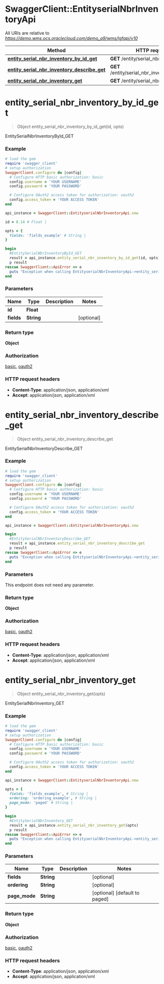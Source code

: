 # SwaggerClient::EntityserialNbrInventoryApi

All URIs are relative to *https://demo.wms.ocs.oraclecloud.com/demo_a9/wms/lgfapi/v10*

Method | HTTP request | Description
------------- | ------------- | -------------
[**entity_serial_nbr_inventory_by_id_get**](EntityserialNbrInventoryApi.md#entity_serial_nbr_inventory_by_id_get) | **GET** /entity/serial_nbr_inventory/{id} | EntitySerialNbrInventoryById_GET
[**entity_serial_nbr_inventory_describe_get**](EntityserialNbrInventoryApi.md#entity_serial_nbr_inventory_describe_get) | **GET** /entity/serial_nbr_inventory/describe | EntitySerialNbrInventoryDescribe_GET
[**entity_serial_nbr_inventory_get**](EntityserialNbrInventoryApi.md#entity_serial_nbr_inventory_get) | **GET** /entity/serial_nbr_inventory | EntitySerialNbrInventory_GET


# **entity_serial_nbr_inventory_by_id_get**
> Object entity_serial_nbr_inventory_by_id_get(id, opts)

EntitySerialNbrInventoryById_GET



### Example
```ruby
# load the gem
require 'swagger_client'
# setup authorization
SwaggerClient.configure do |config|
  # Configure HTTP basic authorization: basic
  config.username = 'YOUR USERNAME'
  config.password = 'YOUR PASSWORD'

  # Configure OAuth2 access token for authorization: oauth2
  config.access_token = 'YOUR ACCESS TOKEN'
end

api_instance = SwaggerClient::EntityserialNbrInventoryApi.new

id = 8.14 # Float | 

opts = { 
  fields: 'fields_example' # String | 
}

begin
  #EntitySerialNbrInventoryById_GET
  result = api_instance.entity_serial_nbr_inventory_by_id_get(id, opts)
  p result
rescue SwaggerClient::ApiError => e
  puts "Exception when calling EntityserialNbrInventoryApi->entity_serial_nbr_inventory_by_id_get: #{e}"
end
```

### Parameters

Name | Type | Description  | Notes
------------- | ------------- | ------------- | -------------
 **id** | **Float**|  | 
 **fields** | **String**|  | [optional] 

### Return type

**Object**

### Authorization

[basic](../README.md#basic), [oauth2](../README.md#oauth2)

### HTTP request headers

 - **Content-Type**: application/json, application/xml
 - **Accept**: application/json, application/xml



# **entity_serial_nbr_inventory_describe_get**
> Object entity_serial_nbr_inventory_describe_get

EntitySerialNbrInventoryDescribe_GET



### Example
```ruby
# load the gem
require 'swagger_client'
# setup authorization
SwaggerClient.configure do |config|
  # Configure HTTP basic authorization: basic
  config.username = 'YOUR USERNAME'
  config.password = 'YOUR PASSWORD'

  # Configure OAuth2 access token for authorization: oauth2
  config.access_token = 'YOUR ACCESS TOKEN'
end

api_instance = SwaggerClient::EntityserialNbrInventoryApi.new

begin
  #EntitySerialNbrInventoryDescribe_GET
  result = api_instance.entity_serial_nbr_inventory_describe_get
  p result
rescue SwaggerClient::ApiError => e
  puts "Exception when calling EntityserialNbrInventoryApi->entity_serial_nbr_inventory_describe_get: #{e}"
end
```

### Parameters
This endpoint does not need any parameter.

### Return type

**Object**

### Authorization

[basic](../README.md#basic), [oauth2](../README.md#oauth2)

### HTTP request headers

 - **Content-Type**: application/json, application/xml
 - **Accept**: application/json, application/xml



# **entity_serial_nbr_inventory_get**
> Object entity_serial_nbr_inventory_get(opts)

EntitySerialNbrInventory_GET



### Example
```ruby
# load the gem
require 'swagger_client'
# setup authorization
SwaggerClient.configure do |config|
  # Configure HTTP basic authorization: basic
  config.username = 'YOUR USERNAME'
  config.password = 'YOUR PASSWORD'

  # Configure OAuth2 access token for authorization: oauth2
  config.access_token = 'YOUR ACCESS TOKEN'
end

api_instance = SwaggerClient::EntityserialNbrInventoryApi.new

opts = { 
  fields: 'fields_example', # String | 
  ordering: 'ordering_example', # String | 
  page_mode: 'paged' # String | 
}

begin
  #EntitySerialNbrInventory_GET
  result = api_instance.entity_serial_nbr_inventory_get(opts)
  p result
rescue SwaggerClient::ApiError => e
  puts "Exception when calling EntityserialNbrInventoryApi->entity_serial_nbr_inventory_get: #{e}"
end
```

### Parameters

Name | Type | Description  | Notes
------------- | ------------- | ------------- | -------------
 **fields** | **String**|  | [optional] 
 **ordering** | **String**|  | [optional] 
 **page_mode** | **String**|  | [optional] [default to paged]

### Return type

**Object**

### Authorization

[basic](../README.md#basic), [oauth2](../README.md#oauth2)

### HTTP request headers

 - **Content-Type**: application/json, application/xml
 - **Accept**: application/json, application/xml



